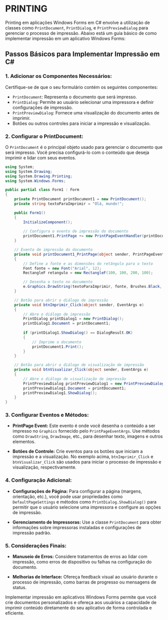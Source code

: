 # PRINTING
Printing em aplicações Windows Forms em C# envolve a utilização de classes como `PrintDocument`, `PrintDialog`, e `PrintPreviewDialog` para gerenciar o processo de impressão. Abaixo está um guia básico de como implementar impressão em um aplicativo Windows Forms:

## Passos Básicos para Implementar Impressão em C#
### 1. **Adicionar os Componentes Necessários:**
Certifique-se de que o seu formulário contém os seguintes componentes:

- `PrintDocument`: Representa o documento que será impresso.
- `PrintDialog`: Permite ao usuário selecionar uma impressora e definir configurações de impressão.
- `PrintPreviewDialog`: Fornece uma visualização do documento antes de imprimir.
- Botões ou outros controles para iniciar a impressão e visualização.

### 2. **Configurar o PrintDocument:**
O `PrintDocument` é o principal objeto usado para gerenciar o documento que será impresso. Você precisa configurá-lo com o conteúdo que deseja imprimir e lidar com seus eventos.

```csharp
using System;
using System.Drawing;
using System.Drawing.Printing;
using System.Windows.Forms;

public partial class Form1 : Form
{
    private PrintDocument printDocument1 = new PrintDocument();
    private string textoParaImprimir = "Olá, mundo!";

    public Form1()
    {
        InitializeComponent();
        
        // Configura o evento de impressão do documento
        printDocument1.PrintPage += new PrintPageEventHandler(printDocument1_PrintPage);
    }

    // Evento de impressão do documento
    private void printDocument1_PrintPage(object sender, PrintPageEventArgs e)
    {
        // Define a fonte e as dimensões do retângulo para o texto
        Font fonte = new Font("Arial", 12);
        RectangleF retangulo = new RectangleF(100, 100, 200, 100);

        // Desenha o texto no documento
        e.Graphics.DrawString(textoParaImprimir, fonte, Brushes.Black, retangulo);
    }

    // Botão para abrir o diálogo de impressão
    private void btnImprimir_Click(object sender, EventArgs e)
    {
        // Abre o diálogo de impressão
        PrintDialog printDialog1 = new PrintDialog();
        printDialog1.Document = printDocument1;
        
        if (printDialog1.ShowDialog() == DialogResult.OK)
        {
            // Imprime o documento
            printDocument1.Print();
        }
    }

    // Botão para abrir o diálogo de visualização de impressão
    private void btnVisualizar_Click(object sender, EventArgs e)
    {
        // Abre o diálogo de visualização de impressão
        PrintPreviewDialog printPreviewDialog1 = new PrintPreviewDialog();
        printPreviewDialog1.Document = printDocument1;
        printPreviewDialog1.ShowDialog();
    }
}
```

### 3. **Configurar Eventos e Métodos:**
- **PrintPage Event:** Este evento é onde você desenha o conteúdo a ser impresso no `Graphics` fornecido pelo `PrintPageEventArgs`. Use métodos como `DrawString`, `DrawImage`, etc., para desenhar texto, imagens e outros elementos.

- **Botões de Controle:** Crie eventos para os botões que iniciam a impressão e a visualização. No exemplo acima, `btnImprimir_Click` e `btnVisualizar_Click` são usados para iniciar o processo de impressão e visualização, respectivamente.

### 4. **Configuração Adicional:**
- **Configurações de Página:** Para configurar a página (margens, orientação, etc.), você pode usar propriedades como `DefaultPageSettings` e métodos como `PrintDialog.ShowDialog()` para permitir que o usuário selecione uma impressora e configure as opções de impressão.

- **Gerenciamento de Impressoras:** Use a classe `PrintDocument` para obter informações sobre impressoras instaladas e configurações de impressão padrão.

### 5. **Considerações Finais:**
- **Manuseio de Erros:** Considere tratamentos de erros ao lidar com impressão, como erros de dispositivo ou falhas na configuração do documento.
  
- **Melhorias de Interface:** Ofereça feedback visual ao usuário durante o processo de impressão, como barras de progresso ou mensagens de status.

Implementar impressão em aplicativos Windows Forms permite que você crie documentos personalizados e ofereça aos usuários a capacidade de imprimir conteúdo diretamente do seu aplicativo de forma controlada e eficiente.